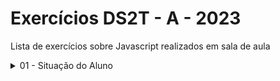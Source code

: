 # Exercícios DS2T - A - 2023

Lista de exercícios sobre Javascript realizados em sala de aula 

<details>
    <summary>
        01 - Situação do Aluno
    </summary>

* [Nome aluno1](http://www.nomeAluno1.com.br)
* [Nome aluno2](http://www.nomealuno2.com.br)

  
</details>